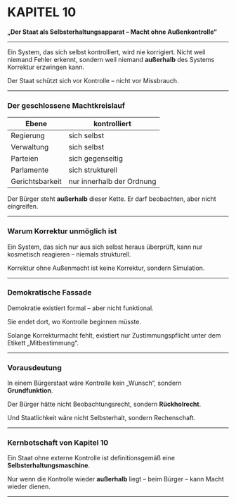 # KAPITEL 10 

**„Der Staat als Selbsterhaltungsapparat – Macht ohne Außenkontrolle“**

---

Ein System, das sich selbst kontrolliert,
wird nie korrigiert.
Nicht weil niemand Fehler erkennt,
sondern weil niemand **außerhalb** des Systems
Korrektur erzwingen kann.

Der Staat schützt sich vor Kontrolle –
nicht vor Missbrauch.

---

### Der geschlossene Machtkreislauf

| Ebene           | kontrolliert              |
| --------------- | ------------------------- |
| Regierung       | sich selbst               |
| Verwaltung      | sich selbst               |
| Parteien        | sich gegenseitig          |
| Parlamente      | sich strukturell          |
| Gerichtsbarkeit | nur innerhalb der Ordnung |

Der Bürger steht **außerhalb** dieser Kette.
Er darf beobachten,
aber nicht eingreifen.

---

### Warum Korrektur unmöglich ist

Ein System, das sich nur aus sich selbst heraus überprüft,
kann nur kosmetisch reagieren –
niemals strukturell.

Korrektur ohne Außenmacht
ist keine Korrektur,
sondern Simulation.

---

### Demokratische Fassade

Demokratie existiert formal –
aber nicht funktional.

Sie endet dort,
wo Kontrolle beginnen müsste.

Solange Korrekturmacht fehlt,
existiert nur Zustimmungspflicht
unter dem Etikett „Mitbestimmung“.

---

### Vorausdeutung

In einem Bürgerstaat wäre Kontrolle kein „Wunsch“,
sondern **Grundfunktion**.

Der Bürger hätte nicht Beobachtungsrecht,
sondern **Rückholrecht**.

Und Staatlichkeit wäre nicht Selbsterhalt,
sondern Rechenschaft.

---

### Kernbotschaft von Kapitel 10

Ein Staat ohne externe Kontrolle
ist definitionsgemäß eine **Selbsterhaltungsmaschine**.

Nur wenn die Kontrolle wieder **außerhalb** liegt –
beim Bürger –
kann Macht wieder dienen.

---
